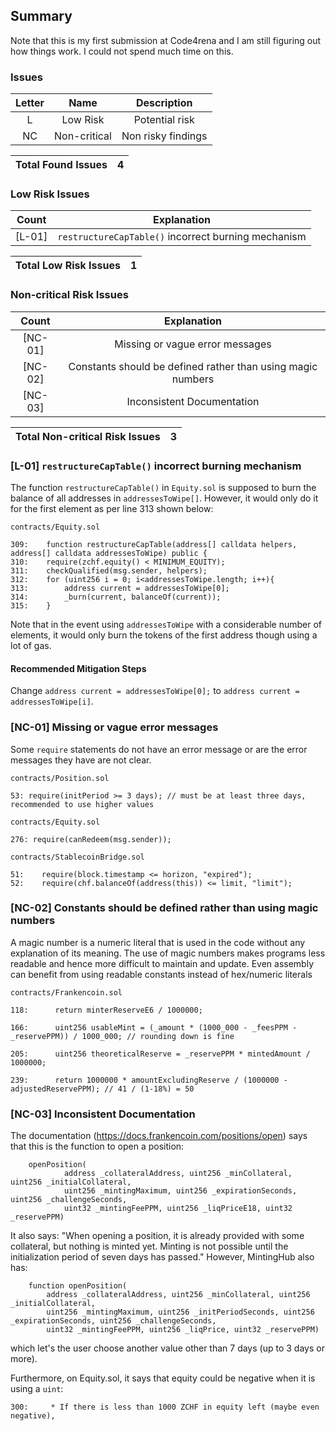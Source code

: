 ## Summary

Note that this is my first submission at Code4rena and I am still figuring out how things work. I could not spend much time on this.

### Issues
| Letter | Name | Description |
|:--:|:-------:|:-------:|
| L  | Low Risk | Potential risk |
| NC |  Non-critical | Non risky findings |

| Total Found Issues | 4 |
|:--:|:--:|

### Low Risk Issues
| Count | Explanation |
|:--:|:-------:|
| [L-01] | `restructureCapTable()` incorrect burning mechanism |

| Total Low Risk Issues | 1 |
|:--:|:--:|

### Non-critical Risk Issues
| Count | Explanation |
|:--:|:-------:|
| [NC-01] | Missing or vague error messages |
| [NC-02] | Constants should be defined rather than using magic numbers |
| [NC-03] | Inconsistent Documentation |

| Total Non-critical Risk Issues | 3 |
|:--:|:--:|

### [L-01] `restructureCapTable()` incorrect burning mechanism
The function `restructureCapTable()` in `Equity.sol` is supposed to burn the balance of all addresses in `addressesToWipe[]`. However, it would only do it for the first element as per line 313 shown below:

```solidity
contracts/Equity.sol

309:    function restructureCapTable(address[] calldata helpers, address[] calldata addressesToWipe) public {
310:    require(zchf.equity() < MINIMUM_EQUITY);
311:    checkQualified(msg.sender, helpers);
312:    for (uint256 i = 0; i<addressesToWipe.length; i++){
313:        address current = addressesToWipe[0];
314:        _burn(current, balanceOf(current));
315:    }
```

Note that in the event using `addressesToWipe` with a considerable number of elements, it would only burn the tokens of the first address though using a lot of gas.

#### Recommended Mitigation Steps
Change `address current = addressesToWipe[0];` to `address current = addressesToWipe[i]`.


### [NC-01] Missing or vague error messages
Some `require` statements do not have an error message or are the error messages they have are not clear.

```solidity
contracts/Position.sol

53: require(initPeriod >= 3 days); // must be at least three days, recommended to use higher values
``` 

```solidity
contracts/Equity.sol

276: require(canRedeem(msg.sender));
```

```solidity
contracts/StablecoinBridge.sol

51:    require(block.timestamp <= horizon, "expired");
52:    require(chf.balanceOf(address(this)) <= limit, "limit");
```

### [NC-02] Constants should be defined rather than using magic numbers
A magic number is a numeric literal that is used in the code without any explanation of its meaning. The use of magic numbers makes programs less readable and hence more difficult to maintain and update. Even assembly can benefit from using readable constants instead of hex/numeric literals

```solidity
contracts/Frankencoin.sol

118:      return minterReserveE6 / 1000000;

166:      uint256 usableMint = (_amount * (1000_000 - _feesPPM - _reservePPM)) / 1000_000; // rounding down is fine

205:      uint256 theoreticalReserve = _reservePPM * mintedAmount / 1000000;

239:      return 1000000 * amountExcludingReserve / (1000000 - adjustedReservePPM); // 41 / (1-18%) = 50
```

### [NC-03] Inconsistent Documentation

The documentation (https://docs.frankencoin.com/positions/open) says that this is the function to open a position:
```solidity
	openPosition(
			address _collateralAddress, uint256 _minCollateral, uint256 _initialCollateral,
			uint256 _mintingMaximum, uint256 _expirationSeconds, uint256 _challengeSeconds,
			uint32 _mintingFeePPM, uint256 _liqPriceE18, uint32 _reservePPM)
```

It also says: "When opening a position, it is already provided with some collateral, but nothing is minted yet.
Minting is not possible until the initialization period of seven days has passed." However, MintingHub also has:

```solidity
    function openPosition(
        address _collateralAddress, uint256 _minCollateral, uint256 _initialCollateral,
        uint256 _mintingMaximum, uint256 _initPeriodSeconds, uint256 _expirationSeconds, uint256 _challengeSeconds,
        uint32 _mintingFeePPM, uint256 _liqPrice, uint32 _reservePPM) 
```
which let's the user choose another value other than 7 days (up to 3 days or more).

Furthermore, on Equity.sol, it says that equity could be negative when it is using a `uint`:

```solidity
300:     * If there is less than 1000 ZCHF in equity left (maybe even negative),
```